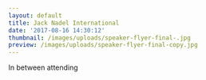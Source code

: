 ```yaml
---
layout: default
title: Jack Nadel International
date: '2017-08-16 14:30:12'
thumbnail: /images/uploads/speaker-flyer-final-.jpg
preview: /images/uploads/speaker-flyer-final-copy.jpg
---
```

In between attending
